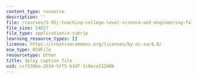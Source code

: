 ```yaml
---
content_type: resource
description: ''
file: /courses/5-95j-teaching-college-level-science-and-engineering-fall-2015/ccf238be26345ff5b3d71c8ece212d06_hpM-siY2Bl0.vtt
file_size: 14827
file_type: application/x-subrip
learning_resource_types: []
license: https://creativecommons.org/licenses/by-nc-sa/4.0/
ocw_type: OCWFile
resourcetype: Other
title: 3play caption file
uid: ccf238be-2634-5ff5-b3d7-1c8ece212d06
---
```

